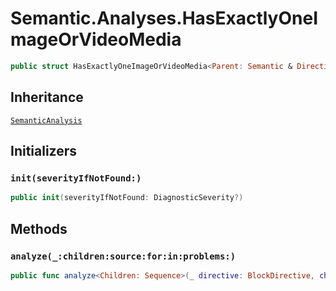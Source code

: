 # Semantic.Analyses.HasExactlyOneImageOrVideoMedia

``` swift
public struct HasExactlyOneImageOrVideoMedia<Parent: Semantic & DirectiveConvertible>: SemanticAnalysis 
```

## Inheritance

[`SemanticAnalysis`](/SemanticAnalysis)

## Initializers

### `init(severityIfNotFound:)`

``` swift
public init(severityIfNotFound: DiagnosticSeverity?) 
```

## Methods

### `analyze(_:children:source:for:in:problems:)`

``` swift
public func analyze<Children: Sequence>(_ directive: BlockDirective, children: Children, source: URL?, for bundle: DocumentationBundle, in context: DocumentationContext, problems: inout [Problem]) -> (Media?, remainder: MarkupContainer) where Children.Element == Markup 
```
